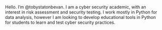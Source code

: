 Hello. I’m @tobystatonbevan. I am a cyber security academic, with an interest in risk assessment and security testing. I work mostly in Python for data analysis, however I am looking to develop educational tools in Python for students to learn and test cyber security practices. 

<!---
tobystatonbevan/tobystatonbevan is a ✨ special ✨ repository because its `README.md` (this file) appears on your GitHub profile.
You can click the Preview link to take a look at your changes.
--->

